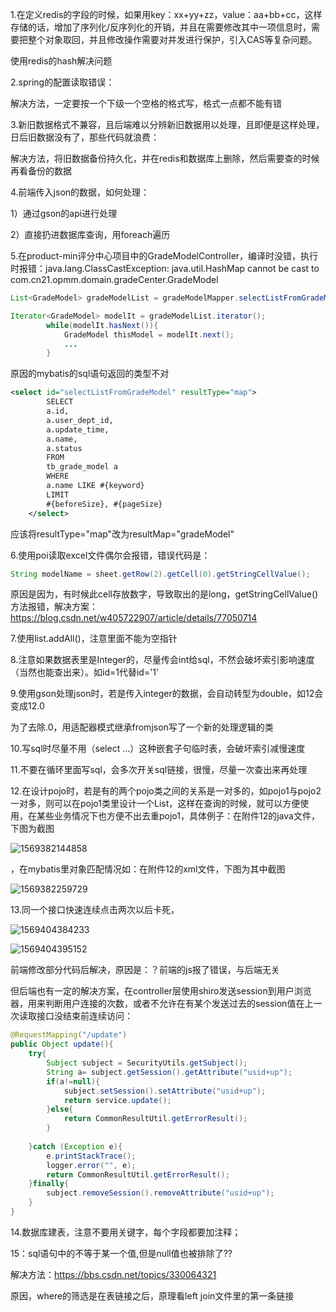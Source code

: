 1.在定义redis的字段的时候，如果用key：xx+yy+zz，value：aa+bb+cc，这样存储的话，增加了序列化/反序列化的开销，并且在需要修改其中一项信息时，需要把整个对象取回，并且修改操作需要对并发进行保护，引入CAS等复杂问题。

使用redis的hash解决问题



2.spring的配置读取错误：

解决方法，一定要按一个下级一个空格的格式写，格式一点都不能有错



3.新旧数据格式不兼容，且后端难以分辨新旧数据用以处理，且即便是这样处理，日后旧数据没有了，那些代码就浪费：

解决方法，将旧数据备份持久化，并在redis和数据库上删除，然后需要查的时候再看备份的数据



4.前端传入json的数据，如何处理：

1）通过gson的api进行处理

2）直接扔进数据库查询，用foreach遍历



5.在product-min评分中心项目中的GradeModelController，编译时没错，执行时报错：java.lang.ClassCastException: java.util.HashMap cannot be cast to com.cn21.opmm.domain.gradeCenter.GradeModel

```java
List<GradeModel> gradeModelList = gradeModelMapper.selectListFromGradeModel(queryMap);

Iterator<GradeModel> modelIt = gradeModelList.iterator();
        while(modelIt.hasNext()){
            GradeModel thisModel = modelIt.next();
            ...
        }
```

原因的mybatis的sql语句返回的类型不对

```xml
<select id="selectListFromGradeModel" resultType="map">
        SELECT
        a.id,
        a.user_dept_id,
        a.update_time,
        a.name,
        a.status
        FROM
        tb_grade_model a
        WHERE
        a.name LIKE #{keyword}
        LIMIT
        #{beforeSize}, #{pageSize}
    </select>
```

应该将resultType="map"改为resultMap="gradeModel"



6.使用poi读取excel文件偶尔会报错，错误代码是：

```java
String modelName = sheet.getRow(2).getCell(0).getStringCellValue();
```

原因是因为，有时候此cell存放数字，导致取出的是long，getStringCellValue()方法报错，解决方案：https://blog.csdn.net/w405722907/article/details/77050714



7.使用list.addAll()，注意里面不能为空指针



8.注意如果数据表里是Integer的，尽量传会int给sql，不然会破坏索引影响速度（当然也能查出来）。如id=1代替id='1'

9.使用gson处理json时，若是传入integer的数据，会自动转型为double，如12会变成12.0

为了去除.0，用适配器模式继承fromjson写了一个新的处理逻辑的类

10.写sql时尽量不用（select ...）这种嵌套子句临时表，会破坏索引减慢速度

11.不要在循环里面写sql，会多次开关sql链接，很慢，尽量一次查出来再处理



12.在设计pojo时，若是有的两个pojo类之间的关系是一对多的，如pojo1与pojo2一对多，则可以在pojo1类里设计一个List<pojo2>，这样在查询的时候，就可以方便使用，在某些业务情况下也方便不出去重pojo1，具体例子：在附件12的java文件，下图为截图

![1569382144858](C:\Users\Administrator\AppData\Roaming\Typora\typora-user-images\1569382144858.png)

，在mybatis里对象匹配情况如：在附件12的xml文件，下图为其中截图

![1569382259729](C:\Users\Administrator\AppData\Roaming\Typora\typora-user-images\1569382259729.png)



13.同一个接口快速连续点击两次以后卡死，

![1569404384233](C:\Users\Administrator\AppData\Roaming\Typora\typora-user-images\1569404384233.png)

![1569404395152](C:\Users\Administrator\AppData\Roaming\Typora\typora-user-images\1569404395152.png)

前端修改部分代码后解决，原因是：？前端的js报了错误，与后端无关

但后端也有一定的解决方案，在controller层使用shiro发送session到用户浏览器，用来判断用户连接的次数，或者不允许在有某个发送过去的session值在上一次读取接口没结束前连续访问：

```java
@RequestMapping("/update")
public Object update(){
    try{
        Subject subject = SecurityUtils.getSubject();
        String a= subject.getSession().getAttribute("usid+up");
        if(a!=null){
            subject.setSession().setAttribute("usid+up");
            return service.update();
        }else{
            return CommonResultUtil.getErrorResult();
        }
        
    }catch (Exception e){
        e.printStackTrace();
        logger.error("", e);
        return CommonResultUtil.getErrorResult();
    }finally{
        subject.removeSession().removeAttribute("usid+up");
    }
}


```



14.数据库建表，注意不要用关键字，每个字段都要加注释；



15：sql语句中的不等于某一个值,但是null值也被排除了??

解决方法：https://bbs.csdn.net/topics/330064321

原因，where的筛选是在表链接之后，原理看left join文件里的第一条链接

